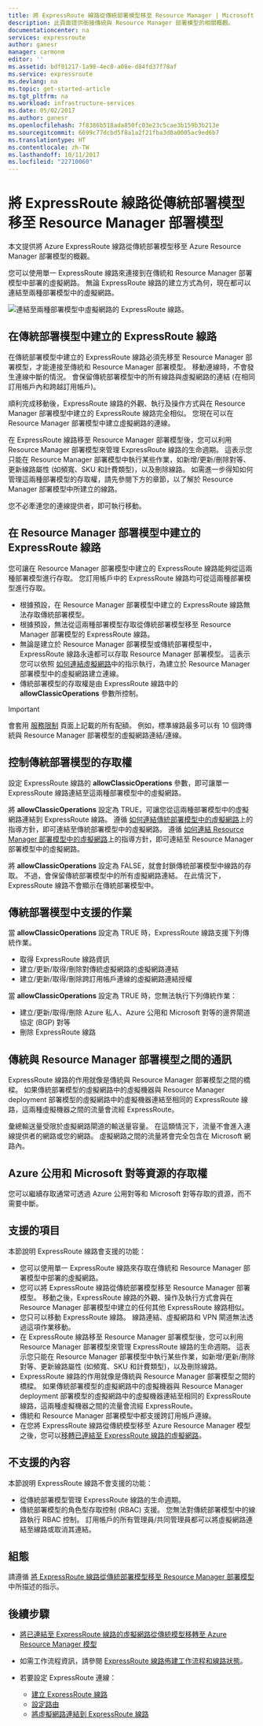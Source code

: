 ```yaml
---
title: 將 ExpressRoute 線路從傳統部署模型移至 Resource Manager | Microsoft Docs
description: 此頁面提供銜接傳統與 Resource Manager 部署模型的相關概觀。
documentationcenter: na
services: expressroute
author: ganesr
manager: carmonm
editor: ''
ms.assetid: bdf01217-1a98-4ec0-a08e-d84fd37f78af
ms.service: expressroute
ms.devlang: na
ms.topic: get-started-article
ms.tgt_pltfrm: na
ms.workload: infrastructure-services
ms.date: 05/02/2017
ms.author: ganesr
ms.openlocfilehash: 7f8386b518ada850fc03e23c5cae3b159b3b213e
ms.sourcegitcommit: 6699c77dcbd5f8a1a2f21fba3d0a0005ac9ed6b7
ms.translationtype: HT
ms.contentlocale: zh-TW
ms.lasthandoff: 10/11/2017
ms.locfileid: "22710060"
---
```

# <a name="moving-expressroute-circuits-from-the-classic-to-the-resource-manager-deployment-model"></a>將 ExpressRoute 線路從傳統部署模型移至 Resource Manager 部署模型
本文提供將 Azure ExpressRoute 線路從傳統部署模型移至 Azure Resource Manager 部署模型的概觀。

您可以使用單一 ExpressRoute 線路來連接到在傳統和 Resource Manager 部署模型中部署的虛擬網路。 無論 ExpressRoute 線路的建立方式為何，現在都可以連結至兩種部署模型中的虛擬網路。

![連結至兩種部署模型中虛擬網路的 ExpressRoute 線路。](./media/expressroute-move/expressroute-move-1.png)

## <a name="expressroute-circuits-that-are-created-in-the-classic-deployment-model"></a>在傳統部署模型中建立的 ExpressRoute 線路
在傳統部署模型中建立的 ExpressRoute 線路必須先移至 Resource Manager 部署模型，才能連接至傳統和 Resource Manager 部署模型。 移動連線時，不會發生連線中斷的情況。 會保留傳統部署模型中的所有線路與虛擬網路的連結 (在相同訂用帳戶內和跨越訂用帳戶)。

順利完成移動後，ExpressRoute 線路的外觀、執行及操作方式與在 Resource Manager 部署模型中建立的 ExpressRoute 線路完全相似。 您現在可以在 Resource Manager 部署模型中建立虛擬網路的連線。

在 ExpressRoute 線路移至 Resource Manager 部署模型後，您可以利用 Resource Manager 部署模型來管理 ExpressRoute 線路的生命週期。 這表示您只能在 Resource Manager 部署模型中執行某些作業，如新增/更新/刪除對等、更新線路屬性 (如頻寬、SKU 和計費類型)，以及刪除線路。 如需進一步得知如何管理這兩種部署模型的存取權，請先參閱下方的章節，以了解於 Resource Manager 部署模型中所建立的線路。

您不必牽連您的連線提供者，即可執行移動。

## <a name="expressroute-circuits-that-are-created-in-the-resource-manager-deployment-model"></a>在 Resource Manager 部署模型中建立的 ExpressRoute 線路
您可讓在 Resource Manager 部署模型中建立的 ExpressRoute 線路能夠從這兩種部署模型進行存取。 您訂用帳戶中的 ExpressRoute 線路均可從這兩種部署模型進行存取。

* 根據預設，在 Resource Manager 部署模型中建立的 ExpressRoute 線路無法存取傳統部署模型。
* 根據預設，無法從這兩種部署模型存取從傳統部署模型移至 Resource Manager 部署模型的 ExpressRoute 線路。
* 無論是建立於 Resource Manager 部署模型或傳統部署模型中，ExpressRoute 線路永遠都可以存取 Resource Manager 部署模型。 這表示您可以依照 [如何連結虛擬網路](expressroute-howto-linkvnet-arm.md)中的指示執行，為建立於 Resource Manager 部署模型中的虛擬網路建立連線。
* 傳統部署模型的存取權是由 ExpressRoute 線路中的 **allowClassicOperations** 參數所控制。

> [!IMPORTANT]
> 會套用 [服務限制](../azure-subscription-service-limits.md) 頁面上記載的所有配額。 例如，標準線路最多可以有 10 個跨傳統與 Resource Manager 部署模型的虛擬網路連結/連線。
> 
> 

## <a name="controlling-access-to-the-classic-deployment-model"></a>控制傳統部署模型的存取權
設定 ExpressRoute 線路的 **allowClassicOperations** 參數，即可讓單一 ExpressRoute 線路連結至這兩種部署模型中的虛擬網路。

將 **allowClassicOperations** 設定為 TRUE，可讓您從這兩種部署模型中的虛擬網路連結到 ExpressRoute 線路。 遵循 [如何連結傳統部署模型中的虛擬網路](expressroute-howto-linkvnet-classic.md)上的指導方針，即可連結至傳統部署模型中的虛擬網路。 遵循 [如何連結 Resource Manager 部署模型中的虛擬網路](expressroute-howto-linkvnet-arm.md)上的指導方針，即可連結至 Resource Manager 部署模型中的虛擬網路。

將 **allowClassicOperations** 設定為 FALSE，就會封鎖傳統部署模型中線路的存取。 不過，會保留傳統部署模型中的所有虛擬網路連結。 在此情況下，ExpressRoute 線路不會顯示在傳統部署模型中。

## <a name="supported-operations-in-the-classic-deployment-model"></a>傳統部署模型中支援的作業
當 **allowClassicOperations** 設定為 TRUE 時，ExpressRoute 線路支援下列傳統作業。

* 取得 ExpressRoute 線路資訊
* 建立/更新/取得/刪除對傳統虛擬網路的虛擬網路連結
* 建立/更新/取得/刪除跨訂用帳戶連線的虛擬網路連結授權

當 **allowClassicOperations** 設定為 TRUE 時，您無法執行下列傳統作業：

* 建立/更新/取得/刪除 Azure 私人、Azure 公用和 Microsoft 對等的邊界閘道協定 (BGP) 對等
* 刪除 ExpressRoute 線路

## <a name="communication-between-the-classic-and-the-resource-manager-deployment-models"></a>傳統與 Resource Manager 部署模型之間的通訊
ExpressRoute 線路的作用就像是傳統與 Resource Manager 部署模型之間的橋樑。 如果傳統部署模型的虛擬網路中的虛擬機器與 Resource Manager deployment 部署模型的虛擬網路中的虛擬機器連結至相同的 ExpressRoute 線路，這兩種虛擬機器之間的流量會流經 ExpressRoute。

彙總輸送量受限於虛擬網路閘道的輸送量容量。 在這類情況下，流量不會進入連線提供者的網路或您的網路。 虛擬網路之間的流量將會完全包含在 Microsoft 網路內。

## <a name="access-to-azure-public-and-microsoft-peering-resources"></a>Azure 公用和 Microsoft 對等資源的存取權
您可以繼續存取通常可透過 Azure 公用對等和 Microsoft 對等存取的資源，而不需要中斷。  

## <a name="whats-supported"></a>支援的項目
本節說明 ExpressRoute 線路會支援的功能：

* 您可以使用單一 ExpressRoute 線路來存取在傳統和 Resource Manager 部署模型中部署的虛擬網路。
* 您可以將 ExpressRoute 線路從傳統部署模型移至 Resource Manager 部署模型。 移動之後，ExpressRoute 線路的外觀、操作及執行方式會與在 Resource Manager 部署模型中建立的任何其他 ExpressRoute 線路相似。
* 您只可以移動 ExpressRoute 線路。 線路連結、虛擬網路和 VPN 閘道無法透過這項作業移動。
* 在 ExpressRoute 線路移至 Resource Manager 部署模型後，您可以利用 Resource Manager 部署模型來管理 ExpressRoute 線路的生命週期。 這表示您只能在 Resource Manager 部署模型中執行某些作業，如新增/更新/刪除對等、更新線路屬性 (如頻寬、SKU 和計費類型)，以及刪除線路。
* ExpressRoute 線路的作用就像是傳統與 Resource Manager 部署模型之間的橋樑。 如果傳統部署模型的虛擬網路中的虛擬機器與 Resource Manager deployment 部署模型的虛擬網路中的虛擬機器連結至相同的 ExpressRoute 線路，這兩種虛擬機器之間的流量會流經 ExpressRoute。
* 傳統和 Resource Manager 部署模型中都支援跨訂用帳戶連線。
* 在您將 ExpressRoute 線路從傳統模型移至 Azure Resource Manager 模型之後，您可以[移轉已連結至 ExpressRoute 線路的虛擬網路](expressroute-migration-classic-resource-manager.md)。

## <a name="whats-not-supported"></a>不支援的內容
本節說明 ExpressRoute 線路不會支援的功能：

* 從傳統部署模型管理 ExpressRoute 線路的生命週期。
* 傳統部署模型的角色型存取控制 (RBAC) 支援。 您無法對傳統部署模型中的線路執行 RBAC 控制。 訂用帳戶的所有管理員/共同管理員都可以將虛擬網路連結至線路或取消其連結。

## <a name="configuration"></a>組態
請遵循 [將 ExpressRoute 線路從傳統部署模型移至 Resource Manager 部署模型](expressroute-howto-move-arm.md)中所描述的指示。

## <a name="next-steps"></a>後續步驟
* [將已連結至 ExpressRoute 線路的虛擬網路從傳統模型移轉至 Azure Resource Manager 模型](expressroute-migration-classic-resource-manager.md)
* 如需工作流程資訊，請參閱 [ExpressRoute 線路佈建工作流程和線路狀態](expressroute-workflows.md)。
* 若要設定 ExpressRoute 連線：
  
  * [建立 ExpressRoute 線路](expressroute-howto-circuit-arm.md)
  * [設定路由](expressroute-howto-routing-arm.md)
  * [將虛擬網路連結到 ExpressRoute 線路](expressroute-howto-linkvnet-arm.md)

